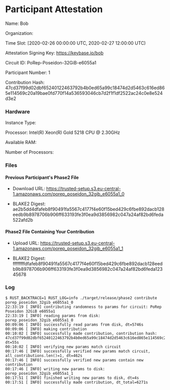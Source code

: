 # Participant Attestation

Name: Bob

Organization:

Time Slot: [2020-02-26 00:00:00 UTC, 2020-02-27 12:00:00 UTC)

Attestation Signing Key: https://keybase.io/bob

Circuit ID: PoRep-Poseidon-32GiB-e6055a1

Participant Number: 1

Contribution Hash: 47cd37f99d02dbf65240122463792b4b0ed65a99c18474d2d5463c616ed865e114569c20a19bae0fd770f14a536593046cb7d2f1f1df2522ac24c0e8e524d3e2

### Hardware

Instance Type:

Processor: Intel(R) Xeon(R) Gold 5218 CPU @ 2.30GHz

Available RAM:

Number of Processors:

### Files

#### Previous Participant's Phase2 File

- Download URL: https://trusted-setup.s3.eu-central-1.amazonaws.com/porep_poseidon_32gib_e6055a1_0

- BLAKE2 Digest: ae2b5dd4dfafeb8f90491fa5567c4177f4e60f15bed429c6fbe892dacb128eedb9b8978706b906ff633193fe3f0ea9d3856982c047a24af82bd6feda522afd2b

#### Phase2 File Containing Your Contribution

- Upload URL: https://trusted-setup.s3.eu-central-1.amazonaws.com/porep_poseidon_32gib_e6055a1_1

- BLAKE2 Digest: ffffffffdfafeb8f90491fa5567c4177f4e60f15bed429c6fbe892dacb128eedb9b8978706b906ff633193fe3f0ea9d3856982c047a24af82bd6feda12345678

### Log

```
$ RUST_BACKTRACE=1 RUST_LOG=info ./target/release/phase2 contribute porep_poseidon_32gib_e6055a1_0
22:33:19 [ INFO] contributing randomness to params for circuit: PoRep Poseidon 32GiB e6055a1
22:33:19 [ INFO] reading params from disk: porep_poseidon_32gib_e6055a1_0
00:09:06 [ INFO] successfully read params from disk, dt=5746s
00:09:06 [ INFO] making contribution
00:10:02 [ INFO] successfully made contribution, contribution hash: 47cd37f99d02dbf65240122463792b4b0ed65a99c18474d2d5463c616ed865e114569c20a19bae0fd770f14a536593046cb7d2f1f1df2522ac24c0e8e524d3e2, dt=55s
00:10:02 [ INFO] verifying new params match circuit
00:17:46 [ INFO] successfully verified new params match circuit, all_contributions.len()=1, dt=462s
00:17:46 [ INFO] successfully verified new params contain new contribution
00:17:46 [ INFO] writing new params to disk: porep_poseidon_32gib_e6055a1_1
00:17:51 [ INFO] finished writing new params to disk, dt=4s
00:17:51 [ INFO] successfully made contribution, dt_total=6271s
```
